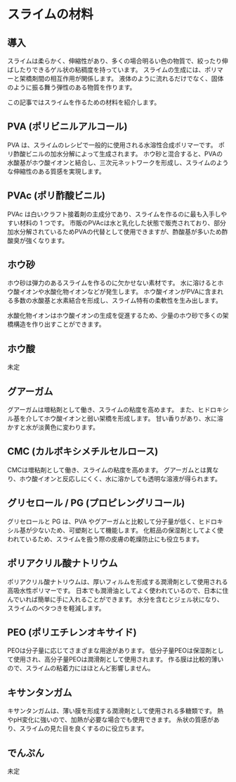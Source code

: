 # スライムの材料
## 導入
スライムは柔らかく、伸縮性があり、多くの場合明るい色の物質で、絞ったり伸ばしたりできるゲル状の粘稠度を持っています。
スライムの生成には、ポリマーと架橋剤間の相互作用が関係します。
液体のように流れるだけでなく、固体のように振る舞う弾性のある物質を作ります。

この記事ではスライムを作るための材料を紹介します。

## PVA (ポリビニルアルコール)
PVA は、スライムのレシピで一般的に使用される水溶性合成ポリマーです。
ポリ酢酸ビニルの加水分解によって生成されます。
ホウ砂と混合すると、PVAの水酸基がホウ酸イオンと結合し、三次元ネットワークを形成し、スライムのような伸縮性のある質感を実現します。

## PVAc (ポリ酢酸ビニル)
PVAc は白いクラフト接着剤の主成分であり、スライムを作るのに最も入手しやすい材料の 1 つです。
市販のPVAcは水と乳化した状態で販売されており、部分加水分解されているためPVAの代替として使用できますが、酢酸基が多いため酢酸臭が強くなります。

## ホウ砂
ホウ砂は弾力のあるスライムを作るのに欠かせない素材です。
水に溶けるとホウ酸イオンや水酸化物イオンなどが発生します。
ホウ酸イオンがPVAに含まれる多数の水酸基と水素結合を形成し、スライム特有の柔軟性を生み出します。

水酸化物イオンはホウ酸イオンの生成を促進するため、少量のホウ砂で多くの架橋構造を作り出すことができます。

## ホウ酸
未定

## グアーガム
グアーガムは増粘剤として働き、スライムの粘度を高めます。
また、ヒドロキシル基を介してホウ酸イオンと弱い架橋を形成します。
甘い香りがあり、水に溶かすと水が淡黄色に変わります。

## CMC (カルボキシメチルセルロース)
CMCは増粘剤として働き、スライムの粘度を高めます。
グアーガムとは異なり、ホウ酸イオンと反応しにくく、水に溶かしても透明な溶液が得られます。

## グリセロール / PG (プロピレングリコール)
グリセロールと PG は、PVA やグアーガムと比較して分子量が低く、ヒドロキシル基が少ないため、可塑剤として機能します。
化粧品の保湿剤としてよく使われているため、スライムを扱う際の皮膚の乾燥防止にも役立ちます。

## ポリアクリル酸ナトリウム
ポリアクリル酸ナトリウムは、厚いフィルムを形成する潤滑剤として使用される高吸水性ポリマーです。
日本でも潤滑油としてよく使われているので、日本に住んでいれば簡単に手に入れることができます。
水分を含むとジェル状になり、スライムのベタつきを軽減します。

## PEO (ポリエチレンオキサイド)
PEOは分子量に応じてさまざまな用途があります。
低分子量PEOは保湿剤として使用され、高分子量PEOは潤滑剤として使用されます。
作る膜は比較的薄いので、スライムの粘着力にはほとんど影響しません。

## キサンタンガム
キサンタンガムは、薄い膜を形成する潤滑剤として使用される多糖類です。
熱やpH変化に強いので、加熱が必要な場合でも使用できます。
糸状の質感があり、スライムの見た目を良くするのに役立ちます。

## でんぷん
未定
